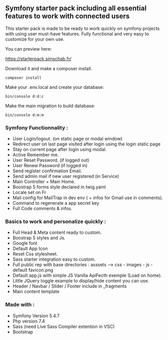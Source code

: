 ##  Symfony starter pack including all essential features to work with connected users

This starter pack is made to be ready to work quickly on symfony projects with using user must-have features. Fully functional and very easy to customize for your own use.

You can preview here:

https://starterpack.simschab.fr/


Download it and make a composer install.
```
composer install
```

Make your .env.local and create your database:
```
bin/console d:d:c
```

Make the main migration to build database:
```
bin/console d:m:m
```

### Symfony Functionnality :

- User Login/logout. (on static page or modal window)
- Redirect user on last page visited after login using the login static page
- Stay on current page after login using modal.
- Active Remember me.
- User Reset Password. (if logged out)
- User Renew Password (if logged in)
- Send register confirmation Email.
- Send admin mail if new user registered (in Service)
- Main Controller + Main Home.
- Boostrap 5 forms style declared in twig.yaml
- Locale set on Fr 
- Mail config for MailTrap in dev env ( + infos for Gmail use in comments).
- Command to regenerate a app secret key
- Full Code comments & infos. 

### Basics to work and personalize quickly :

- Full Head & Meta content ready to custom.
- Boostrap 5 styles and Js.
- Google font
- Default App Icon
- Reset Css stylesheet.
- Sass starter integration easy to custom.
- Full public rep with base directories : asssets --> css - images - js - default favicon.png
- Default app.js with simple JS Vanilla ApiFecth exemple (Load on home).
- Little JQuery toggle example to display/hide content you can use.
- Header / Navbar / Slider / Footer include in _fragments
- Main content template 
  
### Made with :

- Symfony Version 5.4.7
- Php version 7.4
- Sass (need Live Sass Compiler extention in VSC)
- Bootstrap
